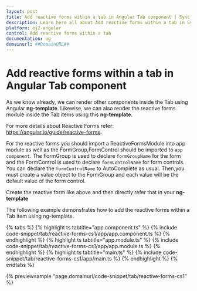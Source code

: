 ```yaml
---
layout: post
title: Add reactive forms within a tab in Angular Tab component | Syncfusion
description: Learn here all about Add reactive forms within a tab in Syncfusion Angular Tab component of Syncfusion Essential JS 2 and more.
platform: ej2-angular
control: Add reactive forms within a tab 
documentation: ug
domainurl: ##DomainURL##
---
```


# Add reactive forms within a tab in Angular Tab component

As we know already, we can render other components inside the Tab using Angular **ng-template**. Likewise, we can also render the reactive forms module inside the Tab items using this **ng-template**.

For more details about Reactive Forms refer: <https://angular.io/guide/reactive-forms>.

For the reactive forms you should import a ReactiveFormsModule into app module as well as the FormGroup,FormControl should be imported to `app component`. The FormGroup is used to declare `formGroupName` for the form and the FormControl is used to declare `formControlName` for form controls. You can declare the `formControlName` to AutoComplete as usual. Then,you must create a value object to the FormGroup and each
value will be the default value of the form control.

Create the reactive form like above and then directly refer that in your **ng-template**

The following example demonstrates how to add the reactive forms within a Tab item using ng-template.

{% tabs %}
{% highlight ts tabtitle="app.component.ts" %}
{% include code-snippet/tab/reactive-forms-cs1/app/app.component.ts %}
{% endhighlight %}
{% highlight ts tabtitle="app.module.ts" %}
{% include code-snippet/tab/reactive-forms-cs1/app/app.module.ts %}
{% endhighlight %}
{% highlight ts tabtitle="main.ts" %}
{% include code-snippet/tab/reactive-forms-cs1/app/main.ts %}
{% endhighlight %}
{% endtabs %}
  
{% previewsample "page.domainurl/code-snippet/tab/reactive-forms-cs1" %}